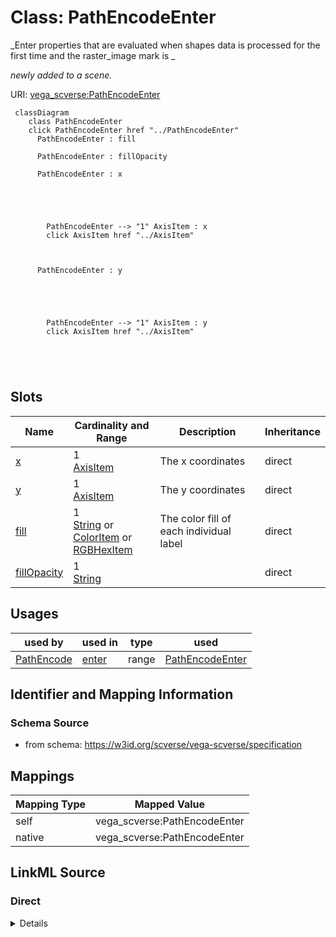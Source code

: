

# Class: PathEncodeEnter 


_Enter properties that are evaluated when shapes data is processed for the first time and the raster_image mark is _

_newly added to a scene._





URI: [vega_scverse:PathEncodeEnter](https://w3id.org/scverse/vega-scverse/PathEncodeEnter)






```mermaid
 classDiagram
    class PathEncodeEnter
    click PathEncodeEnter href "../PathEncodeEnter"
      PathEncodeEnter : fill
        
      PathEncodeEnter : fillOpacity
        
      PathEncodeEnter : x
        
          
    
        
        
        PathEncodeEnter --> "1" AxisItem : x
        click AxisItem href "../AxisItem"
    

        
      PathEncodeEnter : y
        
          
    
        
        
        PathEncodeEnter --> "1" AxisItem : y
        click AxisItem href "../AxisItem"
    

        
      
```




<!-- no inheritance hierarchy -->


## Slots

| Name | Cardinality and Range | Description | Inheritance |
| ---  | --- | --- | --- |
| [x](x.md) | 1 <br/> [AxisItem](AxisItem.md) | The x coordinates | direct |
| [y](y.md) | 1 <br/> [AxisItem](AxisItem.md) | The y coordinates | direct |
| [fill](fill.md) | 1 <br/> [String](String.md)&nbsp;or&nbsp;<br />[ColorItem](ColorItem.md)&nbsp;or&nbsp;<br />[RGBHexItem](RGBHexItem.md) | The color fill of each individual label | direct |
| [fillOpacity](fillOpacity.md) | 1 <br/> [String](String.md) |  | direct |





## Usages

| used by | used in | type | used |
| ---  | --- | --- | --- |
| [PathEncode](PathEncode.md) | [enter](enter.md) | range | [PathEncodeEnter](PathEncodeEnter.md) |






## Identifier and Mapping Information







### Schema Source


* from schema: https://w3id.org/scverse/vega-scverse/specification




## Mappings

| Mapping Type | Mapped Value |
| ---  | ---  |
| self | vega_scverse:PathEncodeEnter |
| native | vega_scverse:PathEncodeEnter |







## LinkML Source

<!-- TODO: investigate https://stackoverflow.com/questions/37606292/how-to-create-tabbed-code-blocks-in-mkdocs-or-sphinx -->

### Direct

<details>
```yaml
name: PathEncodeEnter
description: "Enter properties that are evaluated when shapes data is processed for\
  \ the first time and the raster_image mark is \nnewly added to a scene."
from_schema: https://w3id.org/scverse/vega-scverse/specification
attributes:
  x:
    name: x
    description: The x coordinates
    from_schema: https://w3id.org/scverse/vega-scverse/encode
    domain_of:
    - PointsEncodeEnter
    - PathEncodeEnter
    - TextEncodeEnter
    - GroupEncodeEnter
    range: AxisItem
    required: true
  y:
    name: y
    description: The y coordinates
    from_schema: https://w3id.org/scverse/vega-scverse/encode
    domain_of:
    - PointsEncodeEnter
    - PathEncodeEnter
    - TextEncodeEnter
    - GroupEncodeEnter
    range: AxisItem
    required: true
  fill:
    name: fill
    description: The color fill of each individual label.
    from_schema: https://w3id.org/scverse/vega-scverse/encode
    domain_of:
    - Legend
    - ImageEncodeEnter
    - LabelEncodeEnter
    - PointsEncodeEnter
    - PathEncodeEnter
    - TextEncodeEnter
    - MarkEncodeUpdate
    required: true
    any_of:
    - range: ColorItem
    - range: RGBHexItem
  fillOpacity:
    name: fillOpacity
    description: ''
    from_schema: https://w3id.org/scverse/vega-scverse/encode
    slot_uri: opacityValueSlot
    domain_of:
    - LabelEncodeEnter
    - PointsEncodeEnter
    - PathEncodeEnter
    - TextEncodeEnter
    required: true

```
</details>

### Induced

<details>
```yaml
name: PathEncodeEnter
description: "Enter properties that are evaluated when shapes data is processed for\
  \ the first time and the raster_image mark is \nnewly added to a scene."
from_schema: https://w3id.org/scverse/vega-scverse/specification
attributes:
  x:
    name: x
    description: The x coordinates
    from_schema: https://w3id.org/scverse/vega-scverse/encode
    alias: x
    owner: PathEncodeEnter
    domain_of:
    - PointsEncodeEnter
    - PathEncodeEnter
    - TextEncodeEnter
    - GroupEncodeEnter
    range: AxisItem
    required: true
  y:
    name: y
    description: The y coordinates
    from_schema: https://w3id.org/scverse/vega-scverse/encode
    alias: y
    owner: PathEncodeEnter
    domain_of:
    - PointsEncodeEnter
    - PathEncodeEnter
    - TextEncodeEnter
    - GroupEncodeEnter
    range: AxisItem
    required: true
  fill:
    name: fill
    description: The color fill of each individual label.
    from_schema: https://w3id.org/scverse/vega-scverse/encode
    alias: fill
    owner: PathEncodeEnter
    domain_of:
    - Legend
    - ImageEncodeEnter
    - LabelEncodeEnter
    - PointsEncodeEnter
    - PathEncodeEnter
    - TextEncodeEnter
    - MarkEncodeUpdate
    range: string
    required: true
    any_of:
    - range: ColorItem
    - range: RGBHexItem
  fillOpacity:
    name: fillOpacity
    description: ''
    from_schema: https://w3id.org/scverse/vega-scverse/encode
    slot_uri: opacityValueSlot
    alias: fillOpacity
    owner: PathEncodeEnter
    domain_of:
    - LabelEncodeEnter
    - PointsEncodeEnter
    - PathEncodeEnter
    - TextEncodeEnter
    range: string
    required: true

```
</details>